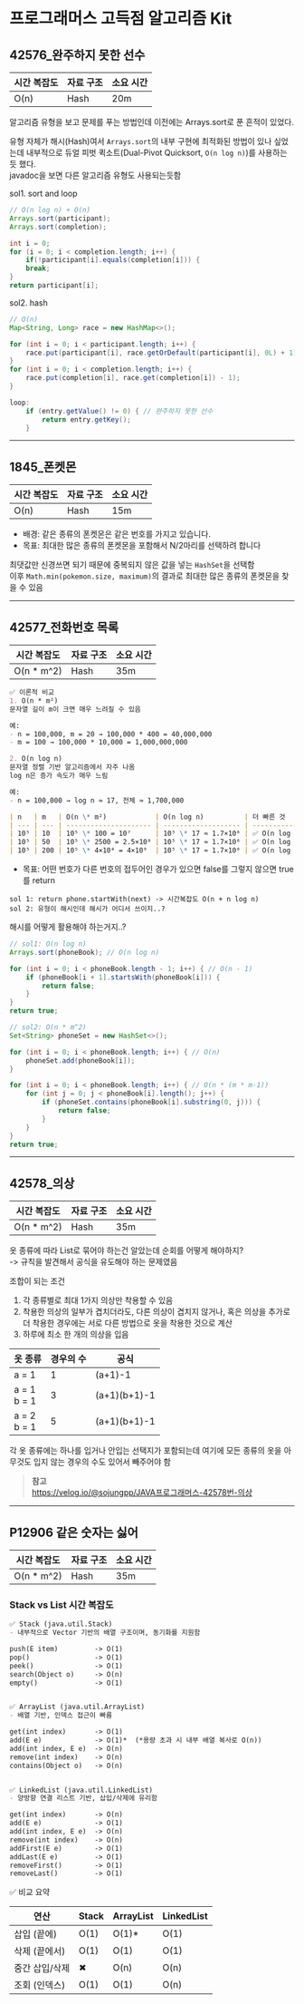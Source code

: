 # 프로그래머스 고득점 알고리즘 Kit

## 42576_완주하지 못한 선수

| 시간 복잡도 | 자료 구조 | 소요 시간 |
|---|---|---|
| O(n) | Hash | 20m |

알고리즘 유형을 보고 문제를 푸는 방법인데 이전에는 Arrays.sort로 푼 흔적이 있었다.

유형 자체가 해시(Hash)여서 `Arrays.sort`의 내부 구현에 최적화된 방법이 있나 싶었는데 내부적으로 듀얼 피벗 퀵소트(Dual-Pivot Quicksort, `O(n log n)`)를 사용하는 듯 했다.<br/>
javadoc을 보면 다른 알고리즘 유형도 사용되는듯함

sol1. sort and loop
```java
// O(n log n) + O(n)
Arrays.sort(participant);
Arrays.sort(completion);

int i = 0;
for (i = 0; i < completion.length; i++) {
    if(!participant[i].equals(completion[i])) {
    break;
}
return participant[i];
```

sol2. hash

```java
// O(n)
Map<String, Long> race = new HashMap<>();

for (int i = 0; i < participant.length; i++) {
    race.put(participant[i], race.getOrDefault(participant[i], 0L) + 1);
}
for (int i = 0; i < completion.length; i++) {
    race.put(completion[i], race.get(completion[i]) - 1);
}

loop:
    if (entry.getValue() != 0) { // 완주하지 못한 선수
        return entry.getKey();
    }
```

---

## 1845_폰켓몬

| 시간 복잡도 | 자료 구조 | 소요 시간 |
|---|---|-------|
| O(n) | Hash | 15m   |

- 배경: 같은 종류의 폰켓몬은 같은 번호를 가지고 있습니다.
- 목표: 최대한 많은 종류의 폰켓몬을 포함해서 N/2마리를 선택하려 합니다

최댓값만 신경쓰면 되기 때문에 중복되지 않은 값을 넣는 `HashSet`을 선택함<br/>
이후 `Math.min(pokemon.size, maximum)`의 결과로 최대한 많은 종류의 폰켓몬을 찾을 수 있음

---

## 42577_전화번호 목록

| 시간 복잡도 | 자료 구조 | 소요 시간 |
|---|---|-------|
| O(n * m^2) | Hash | 35m   |

```markdown
✅ 이론적 비교
1. O(n * m²)
문자열 길이 m이 크면 매우 느려질 수 있음

예:
- n = 100,000, m = 20 → 100,000 * 400 = 40,000,000
- m = 100 → 100,000 * 10,000 = 1,000,000,000

2. O(n log n)
문자열 정렬 기반 알고리즘에서 자주 나옴
log n은 증가 속도가 매우 느림

예:
- n = 100,000 → log n ≈ 17, 전체 ≈ 1,700,000

| n   | m   | O(n \* m²)            | O(n log n)          | 더 빠른 것       |
| --- | --- | --------------------- | ------------------- | ------------ |
| 10⁵ | 10  | 10⁵ \* 100 = 10⁷      | 10⁵ \* 17 ≈ 1.7×10⁶ | ✅ O(n log n) |
| 10⁵ | 50  | 10⁵ \* 2500 = 2.5×10⁸ | 10⁵ \* 17 ≈ 1.7×10⁶ | ✅ O(n log n) |
| 10⁵ | 200 | 10⁵ \* 4×10⁴ = 4×10⁹  | 10⁵ \* 17 ≈ 1.7×10⁶ | ✅ O(n log n) |

```

- 목표: 어떤 번호가 다른 번호의 접두어인 경우가 있으면 false를 그렇지 않으면 true를 return

```
sol 1: return phone.startWith(next) -> 시간복잡도 O(n + n log n)
sol 2: 유형이 해시인데 해시가 어디서 쓰이지..?
```
해시를 어떻게 활용해야 하는거지..?

```java
// sol1: O(n log n)
Arrays.sort(phoneBook); // O(n log n)

for (int i = 0; i < phoneBook.length - 1; i++) { // O(n - 1)
    if (phoneBook[i + 1].startsWith(phoneBook[i])) {
        return false;
    }
}
return true;
```

```java
// sol2: O(n * m^2)
Set<String> phoneSet = new HashSet<>();

for (int i = 0; i < phoneBook.length; i++) { // O(n)
    phoneSet.add(phoneBook[i]);
}

for (int i = 0; i < phoneBook.length; i++) { // O(n * (m * m-1))
    for (int j = 0; j < phoneBook[i].length(); j++) {
        if (phoneSet.contains(phoneBook[i].substring(0, j))) {
            return false;
        }
    }
}
return true;
```

---

## 42578_의상

| 시간 복잡도 | 자료 구조 | 소요 시간 |
|---|---|-------|
| O(n * m^2) | Hash | 35m   |

옷 종류에 따라 List로 묶어야 하는건 알았는데 순회를 어떻게 해야하지?<br/>
-> 규칙을 발견해서 공식을 유도해야 하는 문제였음

조합이 되는 조건
1. 각 종류별로 최대 1가지 의상만 착용할 수 있음
2. 착용한 의상의 일부가 겹치더라도, 다른 의상이 겹치지 않거나, 혹은 의상을 추가로 더 착용한 경우에는 서로 다른 방법으로 옷을 착용한 것으로 계산
3. 하루에 최소 한 개의 의상을 입음

| 옷 종류            | 경우의 수 | 공식           |
|-----------------|-------|--------------|
| a = 1           | 1     | (a+1)-1      |
| a = 1<br/>b = 1 | 3     | (a+1)(b+1)-1 |
| a = 2<br/>b = 1 | 5     | (a+1)(b+1)-1 |

각 옷 종류에는 하나를 입거나 안입는 선택지가 포함되는데 여기에 모든 종류의 옷을 아무것도 입지 않는 경우의 수도 있어서 빼주어야 함

> **참고**<br/>
> https://velog.io/@sojungpp/JAVA프로그래머스-42578번-의상

---

## P12906 같은 숫자는 싫어

| 시간 복잡도 | 자료 구조 | 소요 시간 |
|---|---|-------|
| O(n * m^2) | Hash | 35m   |

### Stack vs List 시간 복잡도

```markdown
✅ Stack (java.util.Stack)
- 내부적으로 Vector 기반의 배열 구조이며, 동기화를 지원함

push(E item)         -> O(1)
pop()                -> O(1)
peek()               -> O(1)
search(Object o)     -> O(n)
empty()              -> O(1)


✅ ArrayList (java.util.ArrayList)
- 배열 기반, 인덱스 접근이 빠름

get(int index)       -> O(1)
add(E e)             -> O(1)*  (*용량 초과 시 내부 배열 복사로 O(n))
add(int index, E e)  -> O(n)
remove(int index)    -> O(n)
contains(Object o)   -> O(n)


✅ LinkedList (java.util.LinkedList)
- 양방향 연결 리스트 기반, 삽입/삭제에 유리함

get(int index)       -> O(n)
add(E e)             -> O(1)
add(int index, E e)  -> O(n)
remove(int index)    -> O(n)
addFirst(E e)        -> O(1)
addLast(E e)         -> O(1)
removeFirst()        -> O(1)
removeLast()         -> O(1)
```

✅ 비교 요약

연산           | Stack | ArrayList | LinkedList
-------------- | ----- | --------- | ----------
삽입 (끝에)     | O(1)  | O(1)*     | O(1)
삭제 (끝에서)   | O(1)  | O(1)      | O(1)
중간 삽입/삭제 | ✖     | O(n)      | O(n)
조회 (인덱스)   | O(1)  | O(1)      | O(n)